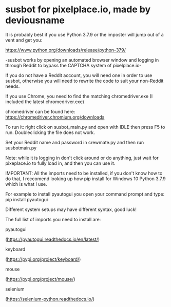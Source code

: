# susbot for pixelplace.io, made by deviousname

It is probably best if you use Python 3.7.9 or the imposter will jump out of a vent and get you:

https://www.python.org/downloads/release/python-379/

-susbot works by opening an automated browser window and logging in through Reddit to bypass the CAPTCHA system of pixelplace.io-

If you do not have a Reddit account, you will need one in order to use susbot, otherwise you will need to rewrite the code to suit your non-Reddit needs.

If you use Chrome, you need to find the matching chromedriver.exe (I included the latest chromedriver.exe)

chromedriver can be found here:  https://chromedriver.chromium.org/downloads

To run it: right click on susbot_main.py and open with IDLE then press F5 to run. Doubleclicking the file does not work.

Set your Reddit name and password in crewmate.py and then run susbotmain.py

Note: while it is logging in don't click around or do anything, just wait for pixeplace.io to fully load in, and then you can use it.

IMPORTANT: All the imports need to be installed, if you don't know how to do that, I reccomend looking up how pip install for Windows 10 Python 3.7.9 which is what I use.

For example to install pyautogui you open your command prompt and type: pip install pyautogui

Different system setups may have different syntax, good luck!

The full list of imports you need to install are:

pyautogui

(https://pyautogui.readthedocs.io/en/latest/)

keyboard

(https://pypi.org/project/keyboard/)

mouse

(https://pypi.org/project/mouse/)

selenium

(https://selenium-python.readthedocs.io/)
